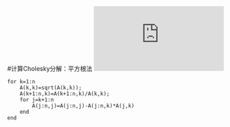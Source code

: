 
<script type="text/javascript" src="http://cdn.mathjax.org/mathjax/latest/MathJax.js?config=default"></script>

#计算Cholesky分解：平方根法
![A=LL^T](http://www.sciweavers.org/tex2img.php?eq=1%2Bsin%28mc%5E2%29&bc=White&fc=Black&im=jpg&fs=12&ff=arev&edit=)

 

	for k=1:n
	    A(k,k)=sqrt(A(k,k));
	    A(k+1:n,k)=A(k+1:n,k)/A(k,k);
	    for j=k+1:n
	        A(j:n,j)=A(j:n,j)-A(j:n,k)*A(j,k)
	    end
	end
